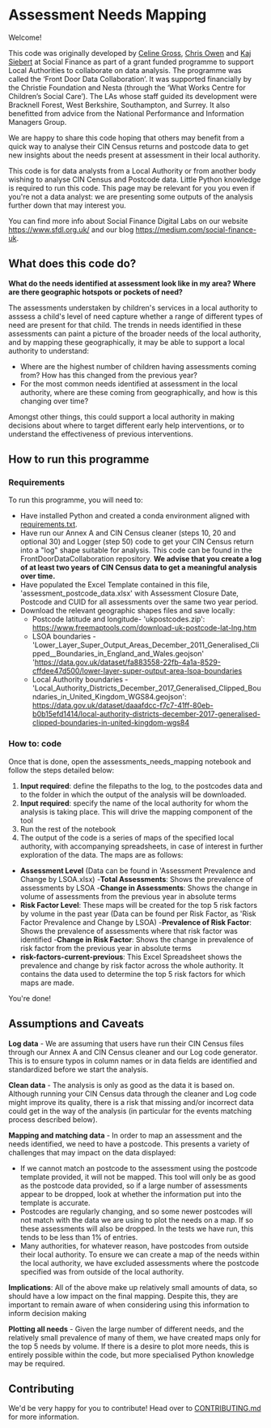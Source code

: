 # Assessment Needs Mapping


Welcome!

This code was originally developed by [Celine Gross](https://github.com/Cece78), [Chris Owen](https://github.com/chowen94) and [Kaj Siebert](https://github.com/kws) at Social Finance as part of a grant funded programme to support Local Authorities to collaborate on data analysis. The programme was called the ‘Front Door Data Collaboration’. It was supported financially by the Christie Foundation and Nesta (through the ‘What Works Centre for Children’s Social Care’). The LAs whose staff guided its development were Bracknell Forest, West Berkshire, Southampton, and Surrey. It also benefitted from advice from the National Performance and Information Managers Group.

We are happy to share this code hoping that others may benefit from a quick way to analyse their CIN Census returns and postcode data to get new insights about the needs present at assessment in their local authority. 

This code is for data analysts from a Local Authority or from another body wishing to analyse CIN Census and Postcode data. Little Python knowledge is required to run this code.
This page may be relevant for you you even if you're not a data analyst: we are presenting some outputs of the analysis further down that may interest you.

You can find more info about Social Finance Digital Labs on our website https://www.sfdl.org.uk/ and our blog https://medium.com/social-finance-uk.



## What does this code do?

**What do the needs identified at assessment look like in my area? Where are there geographic hotspots or pockets of need?**

The assessments understaken by children's services in a local authority to asssess a child's level of need capture whether a range of different types of need are present for that child.
The trends in needs identified in these assessments can paint a picture of the broader needs of the local authority, and by mapping these geographically, it may be able to support a local authority to understand:
- Where are the highest number of children having assessments coming from? How has this changed from the previous year?
- For the most common needs identified at assessment in the local authority, where are these coming from geographically, and how is this changing over time?

Amongst other things, this could support a local authority in making decisions about where to target different early help interventions, or to understand the effectiveness of previous interventions.

## How to run this programme

### Requirements

To run this programme, you will need to:
- Have installed Python and created a conda environment aligned with [requirements.txt](requirements.txt).
- Have run our Annex A and CIN Census cleaner (steps 10, 20 and optional 30) and Logger (step 50) code to get your CIN Census return into a "log" shape suitable for analysis. This code can be found in the FrontDoorDataCollaboration repository. **We advise that you create a log of at least two years of CIN Census data to get a meaningful analysis over time.**
- Have populated the Excel Template contained in this file, 'assessment_postcode_data.xlsx' with Assessment Closure Date, Postcode and CUID for all assessments over the same two year period.
- Download the relevant geographic shapes files and save locally:
    - Postcode latitude and longitude- 'ukpostcodes.zip': https://www.freemaptools.com/download-uk-postcode-lat-lng.htm
    - LSOA boundaries - 'Lower_Layer_Super_Output_Areas_December_2011_Generalised_Clipped__Boundaries_in_England_and_Wales.geojson' 'https://data.gov.uk/dataset/fa883558-22fb-4a1a-8529-cffdee47d500/lower-layer-super-output-area-lsoa-boundaries
    - Local Authority boundaries - 'Local_Authority_Districts_December_2017_Generalised_Clipped_Boundaries_in_United_Kingdom_WGS84.geojson': https://data.gov.uk/dataset/daaafdcc-f7c7-41ff-80eb-b0b15efd1414/local-authority-districts-december-2017-generalised-clipped-boundaries-in-united-kingdom-wgs84

### How to: code

Once that is done, open the assessments_needs_mapping notebook and follow the steps detailed below:
1. **Input required**: define the filepaths to the log, to the postcodes data and to the folder in which the output of the analysis will be downloaded.
2. **Input required**: specify the name of the local authority for whom the analysis is taking place. This will drive the mapping component of the tool
3. Run the rest of the notebook
4. The output of the code is a series of maps of the specified local authority, with accompanying spreadsheets, in case of interest in further exploration of the data. The maps are as follows:
- **Assessment Level** (Data can be found in 'Assessment Prevalence and Change by LSOA.xlsx)
    -**Total Assessments**: Shows the prevalence of assessments by LSOA
    -**Change in Assessments**: Shows the change in volume of assessments from the previous year in absolute terms
- **Risk Factor Level**: These maps will be created for the top 5 risk factors by volume in the past year (Data can be found per Risk Factor, as 'Risk Factor Prevalence and Change by LSOA)
    -**Prevalence of Risk Factor**: Shows the prevalence of assessments where that risk factor was identified
    -**Change in Risk Factor**: Shows the change in prevalence of risk factor from the previous year in absolute terms
- **risk-factors-current-previous**: This Excel Spreadsheet shows the prevalence and change by risk factor across the whole authority. It contains the data used to determine the top 5 risk factors for which maps are made.

You're done!

## Assumptions and Caveats

**Log data** - We are assuming that users have run their CIN Census files through our Annex A and CIN Census cleaner and our Log code generator. This is to ensure typos in column names or in data fields are identified and standardized before we start the analysis.

**Clean data** - The analysis is only as good as the data it is based on. Although running your CIN Census data through the cleaner and Log code might improve its quality, there is a risk that missing and/or incorrect data could get in the way of the analysis (in particular for the events matching process described below).

**Mapping and matching data** - In order to map an assessment and the needs identified, we need to have a postcode. This presents a variety of challenges that may impact on the data displayed:
- If we cannot match an postcode to the assessment using the postcode template provided, it will not be mapped. This tool will only be as good as the postcode data provided, so if a large number of assessments appear to be dropped, look at whether the information put into the template is accurate.
- Postcodes are regularly changing, and so some newer postcodes will not match with the data we are using to plot the needs on a map. If so these assessments will also be dropped. In the tests we have run, this tends to be less than 1% of entries.
- Many authorities, for whatever reason, have postcodes from outside their local authority. To ensure we can create a map of the needs within the local authority, we have excluded assessments where the postcode specified was from outside of the local authority.

**Implications**: All of the above make up relatively small amounts of data, so should have a low impact on the final mapping. Despite this, they are important to remain aware of when considering using this information to inform decision making

**Plotting all needs** - Given the large number of different needs, and the relatively small prevalence of many of them, we have created maps only for the top 5 needs by volume. If there is a desire to plot more needs, this is entirely possible within the code, but more specialised Python knowledge may be required.


## Contributing

We'd be very happy for you to contribute! Head over to [CONTRIBUTING.md](CONTRIBUTING.md) for more information.
      

